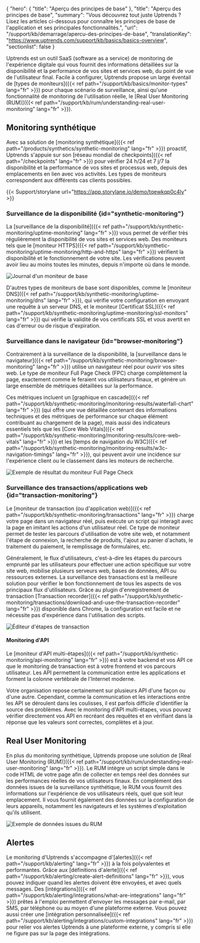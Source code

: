 {
"hero": {
"title": "Aperçu des principes de base"
},
"title": "Aperçu des principes de base",
"summary": "Vous découvrez tout juste Uptrends ? Lisez les articles ci-dessous pour connaître les principes de base de l'application et ses principales fonctionnalités.",
"url": "/support/kb/demarrage/apercu-des-principes-de-base",
"translationKey": "https://www.uptrends.com/support/kb/basics/basics-overview",
"sectionlist": false
}

Uptrends est un outil SaaS (software as a service) de monitoring de l'expérience digitale qui vous fournit des informations détaillées sur la disponibilité et la performance de vos sites et services web, du point de vue de l'utilisateur final. Facile à configurer, Uptrends propose un large éventail de [types de moniteurs]({{< ref path="/support/kb/basics/monitor-types" lang="fr" >}}) pour chaque scénario de surveillance, ainsi qu'une fonctionnalité de monitoring de l'utilisation réelle, le [Real User Monitoring (RUM)]({{< ref path="/support/kb/rum/understanding-real-user-monitoring" lang="fr" >}}).

## Monitoring synthétique

Avec sa solution de [monitoring synthétique]({{< ref path="/products/synthetics/synthetic-monitoring" lang="fr" >}}) proactif, Uptrends s'appuie sur son [réseau mondial de checkpoints]({{< ref path="/checkpoints" lang="fr" >}}) pour vérifier 24 h/24 et 7 j/7 la disponibilité et la performance de vos sites et processus web, depuis des emplacements en lien avec vos activités. Les types de moniteurs correspondent aux différents cas clients possibles.

{{< Support/storylane url="https://app.storylane.io/demo/tqewkqp0c4ly" >}}

### Surveillance de la disponibilité {id="synthetic-monitoring"}

La [surveillance de la disponibilité]({{< ref path="/support/kb/synthetic-monitoring/uptime-monitoring" lang="fr" >}}) vous permet de vérifier très régulièrement la disponibilité de vos sites et services web. Des moniteurs tels que le [moniteur HTTPS]({{< ref path="/support/kb/synthetic-monitoring/uptime-monitoring/http-and-https" lang="fr" >}}) vérifient la disponibilité et le fonctionnement de votre site. Les vérifications peuvent avoir lieu au moins toutes les minutes, depuis n'importe où dans le monde.

![Journal d'un moniteur de base](/img/content/scr-basics-uptimelog_020224.min.png)

D'autres types de moniteurs de base sont disponibles, comme le [moniteur DNS]({{< ref path="/support/kb/synthetic-monitoring/uptime-monitoring/dns" lang="fr" >}}), qui vérifie votre configuration en envoyant une requête à un serveur DNS, et le moniteur [Certificat SSL]({{< ref path="/support/kb/synthetic-monitoring/uptime-monitoring/ssl-monitors" lang="fr" >}}) qui vérifie la validité de vos certificats SSL et vous avertit en cas d'erreur ou de risque d'expiration.

### Surveillance dans le navigateur {id="browser-monitoring"}

Contrairement à la surveillance de la disponibilité, la [surveillance dans le navigateur]({{< ref path="/support/kb/synthetic-monitoring/browser-monitoring" lang="fr" >}}) utilise un navigateur réel pour ouvrir vos sites web. Le type de moniteur Full Page Check (FPC) charge complètement la page, exactement comme le feraient vos utilisateurs finaux, et génère un large ensemble de métriques détaillées sur la performance.

Ces métriques incluent un [graphique en cascade]({{< ref path="/support/kb/synthetic-monitoring/monitoring-results/waterfall-chart" lang="fr" >}}) (qui offre une vue détaillée contenant des informations techniques et des métriques de performance sur chaque élément contribuant au chargement de la page), mais aussi des indicateurs essentiels tels que les [Core Web Vitals]({{< ref path="/support/kb/synthetic-monitoring/monitoring-results/core-web-vitals" lang="fr" >}}) et les [temps de navigation du W3C]({{< ref path="/support/kb/synthetic-monitoring/monitoring-results/w3c-navigation-timings" lang="fr" >}}), qui peuvent avoir une incidence sur l'expérience client ou le classement dans les moteurs de recherche.

![Exemple de résultat du moniteur Full Page Check](/img/content/scr-fpc-result-basics.min.png)

### Surveillance des transactions/applications web {id="transaction-monitoring"}

Le [moniteur de transaction (ou d'application web)]({{< ref path="/support/kb/synthetic-monitoring/transactions" lang="fr" >}}) charge votre page dans un navigateur réel, puis exécute un script qui interagit avec la page en imitant les actions d'un utilisateur réel. Ce type de moniteur permet de tester les parcours d'utilisation de votre site web, et notamment l'étape de connexion, la recherche de produits, l'ajout au panier d'achats, le traitement du paiement, le remplissage de formulaires, etc.

Généralement, le flux d'utilisateurs, c'est-à-dire les étapes du parcours emprunté par les utilisateurs pour effectuer une action spécifique sur votre site web, mobilise plusieurs serveurs web, bases de données, API ou ressources externes. La surveillance des transactions est la meilleure solution pour vérifier le bon fonctionnement de tous les aspects de vos principaux flux d'utilisateurs. Grâce au plugin d'enregistrement de transaction [Transaction recorder]({{< ref path="/support/kb/synthetic-monitoring/transactions/download-and-use-the-transaction-recorder" lang="fr" >}}) disponible dans Chrome, la configuration est facile et ne nécessite pas d'expérience dans l'utilisation des scripts.

![Éditeur d'étapes de transaction](/img/content/scr-transaction-steps-basics_020224.min.png)

#### Monitoring d'API

Le [moniteur d'API multi-étapes]({{< ref path="/support/kb/synthetic-monitoring/api-monitoring" lang="fr" >}}) est à votre backend et vos API ce que le monitoring de transaction est à votre frontend et vos parcours utilisateur. Les API permettent la communication entre les applications et forment la colonne vertébrale de l'Internet moderne.

Votre organisation repose certainement sur plusieurs API d'une façon ou d'une autre. Cependant, comme la communication et les interactions entre les API se déroulent dans les coulisses, il est parfois difficile d'identifier la source des problèmes. Avec le monitoring d'API multi-étapes, vous pouvez vérifier directement vos API en recréant des requêtes et en vérifiant dans la réponse que les valeurs sont correctes, complètes et à jour.

## Real User Monitoring

En plus du monitoring synthétique, Uptrends propose une solution de [Real User Monitoring (RUM)]({{< ref path="/support/kb/rum/understanding-real-user-monitoring" lang="fr" >}}). Le RUM intègre un script simple dans le code HTML de votre page afin de collecter en temps réel des données sur les performances réelles de vos utilisateurs finaux. En complément des données issues de la surveillance synthétique, le RUM vous fournit des informations sur l'expérience de vos utilisateurs réels, quel que soit leur emplacement. Il vous fournit également des données sur la configuration de leurs appareils, notamment les navigateurs et les systèmes d'exploitation qu'ils utilisent.

![Exemple de données issues du RUM](/img/content/scr-rum-map-basics_020224.min.png)

## Alertes

Le monitoring d'Uptrends s'accompagne d'[alertes]({{< ref path="/support/kb/alerting" lang="fr" >}}) à la fois polyvalentes et performantes. Grâce aux [définitions d'alerte]({{< ref path="/support/kb/alerting/create-alert-definitions" lang="fr" >}}), vous pouvez indiquer quand les alertes doivent être envoyées, et avec quels messages. Des [intégrations]({{< ref path="/support/kb/alerting/integrations/what-are-integrations" lang="fr" >}}) prêtes à l'emploi permettent d'envoyer les messages par e-mail, par SMS, par téléphone ou au moyen d'une plateforme externe. Vous pouvez aussi créer une [intégration personnalisée]({{< ref path="/support/kb/alerting/integrations/custom-integrations" lang="fr" >}}) pour relier vos alertes Uptrends à une plateforme externe, y compris si elle ne figure pas sur la page des intégrations.

